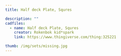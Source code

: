 ```yaml
---
title: Half deck Plate, Squres

description: ""
cadfiles:
  - name: Half deck Plate, Squres
    creator: Rokenbok kid*spark
    link: https://www.thingiverse.com/thing:325221

thumb: /img/sets/missing.jpg
---
```

